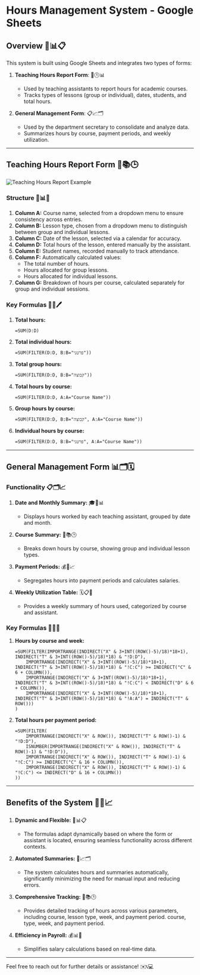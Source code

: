 # Hours Management System - Google Sheets

## Overview 🎯📊📋

This system is built using Google Sheets and integrates two types of forms:

1. **Teaching Hours Report Form**: 📘🕒📊

   - Used by teaching assistants to report hours for academic courses.
   - Tracks types of lessons (group or individual), dates, students, and total hours.

2. **General Management Form**: 📋📈🗂️

   - Used by the department secretary to consolidate and analyze data.
   - Summarizes hours by course, payment periods, and weekly utilization.

---

## Teaching Hours Report Form 📝📚🕒

![Teaching Hours Report Example](path/to/image.jpg)

### Structure 🧮📊📅

1. **Column A:** Course name, selected from a dropdown menu to ensure consistency across entries.
2. **Column B:** Lesson type, chosen from a dropdown menu to distinguish between group and individual lessons.
3. **Column C:** Date of the lesson, selected via a calendar for accuracy.
4. **Column D:** Total hours of the lesson, entered manually by the assistant.
5. **Column E:** Student names, recorded manually to track attendance.
6. **Column F:** Automatically calculated values:
   - The total number of hours.
   - Hours allocated for group lessons.
   - Hours allocated for individual lessons.
7. **Column G:** Breakdown of hours per course, calculated separately for group and individual sessions.

### Key Formulas 📐🧮🖊️

1. **Total hours:**
   ```excel
   =SUM(D:D)
   ```
2. **Total individual hours:**
   ```excel
   =SUM(FILTER(D:D, B:B="פרטני"))
   ```
3. **Total group hours:**
   ```excel
   =SUM(FILTER(D:D, B:B="קבוצה"))
   ```
4. **Total hours by course:**
   ```excel
   =SUM(FILTER(D:D, A:A="Course Name"))
   ```
5. **Group hours by course:**
   ```excel
   =SUM(FILTER(D:D, B:B="קבוצה", A:A="Course Name"))
   ```
6. **Individual hours by course:**
   ```excel
   =SUM(FILTER(D:D, B:B="פרטני", A:A="Course Name"))
   ```

---

## General Management Form 📊🗂️🗓️

### Functionality 📋🗂️📈

1. **Date and Monthly Summary:** 🎓📅📊

   - Displays hours worked by each teaching assistant, grouped by date and month.

2. **Course Summary:** 🎯📚🕒

   - Breaks down hours by course, showing group and individual lesson types.

3. **Payment Periods:** 💰📆📈

   - Segregates hours into payment periods and calculates salaries.

4. **Weekly Utilization Table:** 🗓️📋📏

   - Provides a weekly summary of hours used, categorized by course and assistant.

### Key Formulas 🧮🔢💾

1. **Hours by course and week:**

   ```excel
   =SUM(FILTER(IMPORTRANGE(INDIRECT("X" & 3+INT((ROW()-5)/18)*18+1), INDIRECT("T" & 3+INT((ROW()-5)/18)*18) & "!D:D"),
       IMPORTRANGE(INDIRECT("X" & 3+INT((ROW()-5)/18)*18+1), INDIRECT("T" & 3+INT((ROW()-5)/18)*18) & "!C:C") >= INDIRECT("C" & 6 + COLUMN()),
       IMPORTRANGE(INDIRECT("X" & 3+INT((ROW()-5)/18)*18+1), INDIRECT("T" & 3+INT((ROW()-5)/18)*18) & "!C:C") < INDIRECT("D" & 6 + COLUMN()),
       IMPORTRANGE(INDIRECT("X" & 3+INT((ROW()-5)/18)*18+1), INDIRECT("T" & 3+INT((ROW()-5)/18)*18) & "!A:A") = INDIRECT("T" & ROW()))
   )
   ```

2. **Total hours per payment period:**

   ```excel
   =SUM(FILTER(
       IMPORTRANGE(INDIRECT("X" & ROW()), INDIRECT("T" & ROW()-1) & "!D:D"),
       ISNUMBER(IMPORTRANGE(INDIRECT("X" & ROW()), INDIRECT("T" & ROW()-1) & "!D:D")),
       IMPORTRANGE(INDIRECT("X" & ROW()), INDIRECT("T" & ROW()-1) & "!C:C") >= INDIRECT("C" & 16 + COLUMN()),
       IMPORTRANGE(INDIRECT("X" & ROW()), INDIRECT("T" & ROW()-1) & "!C:C") <= INDIRECT("D" & 16 + COLUMN())
   ))
   ```

---

## Benefits of the System 🌟💡📈

1. **Dynamic and Flexible:** 🌟📊📋

   - The formulas adapt dynamically based on where the form or assistant is located, ensuring seamless functionality across different contexts.

2. **Automated Summaries:** 🤖📈🗂️

   - The system calculates hours and summaries automatically, significantly minimizing the need for manual input and reducing errors.

3. **Comprehensive Tracking:** 📅📚🕒

   - Provides detailed tracking of hours across various parameters, including course, lesson type, week, and payment period. course, type, week, and payment period.

4. **Efficiency in Payroll:** 💰📊💼

   - Simplifies salary calculations based on real-time data.

---

Feel free to reach out for further details or assistance! ✉️📞💻

